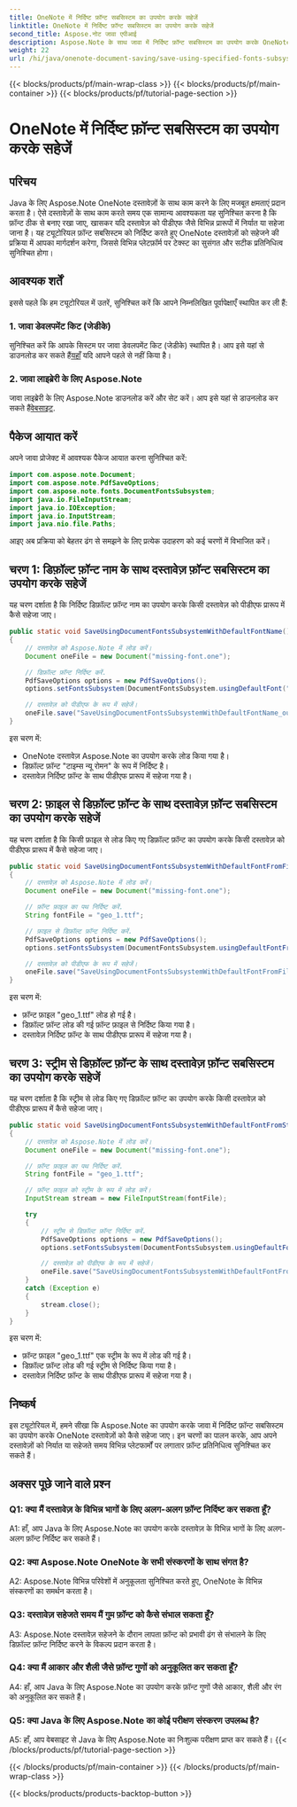 ```yaml
---
title: OneNote में निर्दिष्ट फ़ॉन्ट सबसिस्टम का उपयोग करके सहेजें
linktitle: OneNote में निर्दिष्ट फ़ॉन्ट सबसिस्टम का उपयोग करके सहेजें
second_title: Aspose.नोट जावा एपीआई
description: Aspose.Note के साथ जावा में निर्दिष्ट फ़ॉन्ट सबसिस्टम का उपयोग करके OneNote दस्तावेज़ों को सहेजना सीखें। सभी प्लेटफ़ॉर्म पर सहजता से लगातार फ़ॉन्ट प्रतिनिधित्व सुनिश्चित करें।
weight: 22
url: /hi/java/onenote-document-saving/save-using-specified-fonts-subsystem/
---
```


{{< blocks/products/pf/main-wrap-class >}}
{{< blocks/products/pf/main-container >}}
{{< blocks/products/pf/tutorial-page-section >}}

# OneNote में निर्दिष्ट फ़ॉन्ट सबसिस्टम का उपयोग करके सहेजें

## परिचय

Java के लिए Aspose.Note OneNote दस्तावेज़ों के साथ काम करने के लिए मजबूत क्षमताएं प्रदान करता है। ऐसे दस्तावेज़ों के साथ काम करते समय एक सामान्य आवश्यकता यह सुनिश्चित करना है कि फ़ॉन्ट ठीक से बनाए रखा जाए, खासकर यदि दस्तावेज़ को पीडीएफ जैसे विभिन्न प्रारूपों में निर्यात या सहेजा जाना है। यह ट्यूटोरियल फ़ॉन्ट सबसिस्टम को निर्दिष्ट करते हुए OneNote दस्तावेज़ों को सहेजने की प्रक्रिया में आपका मार्गदर्शन करेगा, जिससे विभिन्न प्लेटफ़ॉर्म पर टेक्स्ट का सुसंगत और सटीक प्रतिनिधित्व सुनिश्चित होगा।

## आवश्यक शर्तें

इससे पहले कि हम ट्यूटोरियल में उतरें, सुनिश्चित करें कि आपने निम्नलिखित पूर्वापेक्षाएँ स्थापित कर ली हैं:

### 1. जावा डेवलपमेंट किट (जेडीके)

 सुनिश्चित करें कि आपके सिस्टम पर जावा डेवलपमेंट किट (जेडीके) स्थापित है। आप इसे यहां से डाउनलोड कर सकते हैं[यहाँ](https://www.oracle.com/java/technologies/javase-jdk15-downloads.html) यदि आपने पहले से नहीं किया है।

### 2. जावा लाइब्रेरी के लिए Aspose.Note

 जावा लाइब्रेरी के लिए Aspose.Note डाउनलोड करें और सेट करें। आप इसे यहां से डाउनलोड कर सकते हैं[वेबसाइट](https://releases.aspose.com/note/java/).

## पैकेज आयात करें

अपने जावा प्रोजेक्ट में आवश्यक पैकेज आयात करना सुनिश्चित करें:

```java
import com.aspose.note.Document;
import com.aspose.note.PdfSaveOptions;
import com.aspose.note.fonts.DocumentFontsSubsystem;
import java.io.FileInputStream;
import java.io.IOException;
import java.io.InputStream;
import java.nio.file.Paths;
```

आइए अब प्रक्रिया को बेहतर ढंग से समझने के लिए प्रत्येक उदाहरण को कई चरणों में विभाजित करें।

## चरण 1: डिफ़ॉल्ट फ़ॉन्ट नाम के साथ दस्तावेज़ फ़ॉन्ट सबसिस्टम का उपयोग करके सहेजें

यह चरण दर्शाता है कि निर्दिष्ट डिफ़ॉल्ट फ़ॉन्ट नाम का उपयोग करके किसी दस्तावेज़ को पीडीएफ प्रारूप में कैसे सहेजा जाए।

```java
public static void SaveUsingDocumentFontsSubsystemWithDefaultFontName() throws IOException
{
    // दस्तावेज़ को Aspose.Note में लोड करें।
    Document oneFile = new Document("missing-font.one");

    // डिफ़ॉल्ट फ़ॉन्ट निर्दिष्ट करें.
    PdfSaveOptions options = new PdfSaveOptions();
    options.setFontsSubsystem(DocumentFontsSubsystem.usingDefaultFont("Times New Roman"));

    // दस्तावेज़ को पीडीएफ के रूप में सहेजें।
    oneFile.save("SaveUsingDocumentFontsSubsystemWithDefaultFontName_out.pdf", options);
}
```

इस चरण में:
- OneNote दस्तावेज़ Aspose.Note का उपयोग करके लोड किया गया है।
- डिफ़ॉल्ट फ़ॉन्ट "टाइम्स न्यू रोमन" के रूप में निर्दिष्ट है।
- दस्तावेज़ निर्दिष्ट फ़ॉन्ट के साथ पीडीएफ प्रारूप में सहेजा गया है।

## चरण 2: फ़ाइल से डिफ़ॉल्ट फ़ॉन्ट के साथ दस्तावेज़ फ़ॉन्ट सबसिस्टम का उपयोग करके सहेजें

यह चरण दर्शाता है कि किसी फ़ाइल से लोड किए गए डिफ़ॉल्ट फ़ॉन्ट का उपयोग करके किसी दस्तावेज़ को पीडीएफ प्रारूप में कैसे सहेजा जाए।

```java
public static void SaveUsingDocumentFontsSubsystemWithDefaultFontFromFile() throws IOException
{
    // दस्तावेज़ को Aspose.Note में लोड करें।
    Document oneFile = new Document("missing-font.one");

    // फ़ॉन्ट फ़ाइल का पथ निर्दिष्ट करें.
    String fontFile = "geo_1.ttf";

    // फ़ाइल से डिफ़ॉल्ट फ़ॉन्ट निर्दिष्ट करें.
    PdfSaveOptions options = new PdfSaveOptions();
    options.setFontsSubsystem(DocumentFontsSubsystem.usingDefaultFontFromFile(fontFile));

    // दस्तावेज़ को पीडीएफ के रूप में सहेजें।
    oneFile.save("SaveUsingDocumentFontsSubsystemWithDefaultFontFromFile_out.pdf", options);
}
```

इस चरण में:
- फ़ॉन्ट फ़ाइल "geo_1.ttf" लोड हो गई है।
- डिफ़ॉल्ट फ़ॉन्ट लोड की गई फ़ॉन्ट फ़ाइल से निर्दिष्ट किया गया है।
- दस्तावेज़ निर्दिष्ट फ़ॉन्ट के साथ पीडीएफ प्रारूप में सहेजा गया है।

## चरण 3: स्ट्रीम से डिफ़ॉल्ट फ़ॉन्ट के साथ दस्तावेज़ फ़ॉन्ट सबसिस्टम का उपयोग करके सहेजें

यह चरण दर्शाता है कि स्ट्रीम से लोड किए गए डिफ़ॉल्ट फ़ॉन्ट का उपयोग करके किसी दस्तावेज़ को पीडीएफ प्रारूप में कैसे सहेजा जाए।

```java
public static void SaveUsingDocumentFontsSubsystemWithDefaultFontFromStream() throws IOException
{
    // दस्तावेज़ को Aspose.Note में लोड करें।
    Document oneFile = new Document("missing-font.one");

    // फ़ॉन्ट फ़ाइल का पथ निर्दिष्ट करें.
    String fontFile = "geo_1.ttf";

    // फ़ॉन्ट फ़ाइल को स्ट्रीम के रूप में लोड करें।
    InputStream stream = new FileInputStream(fontFile);

    try
    {
        // स्ट्रीम से डिफ़ॉल्ट फ़ॉन्ट निर्दिष्ट करें.
        PdfSaveOptions options = new PdfSaveOptions();
        options.setFontsSubsystem(DocumentFontsSubsystem.usingDefaultFontFromStream(stream));

        // दस्तावेज़ को पीडीएफ के रूप में सहेजें।
        oneFile.save("SaveUsingDocumentFontsSubsystemWithDefaultFontFromStream_out.pdf", options);
    }
    catch (Exception e)
    {
        stream.close();
    }
}
```

इस चरण में:
- फ़ॉन्ट फ़ाइल "geo_1.ttf" एक स्ट्रीम के रूप में लोड की गई है।
- डिफ़ॉल्ट फ़ॉन्ट लोड की गई स्ट्रीम से निर्दिष्ट किया गया है।
- दस्तावेज़ निर्दिष्ट फ़ॉन्ट के साथ पीडीएफ प्रारूप में सहेजा गया है।

## निष्कर्ष

इस ट्यूटोरियल में, हमने सीखा कि Aspose.Note का उपयोग करके जावा में निर्दिष्ट फ़ॉन्ट सबसिस्टम का उपयोग करके OneNote दस्तावेज़ों को कैसे सहेजा जाए। इन चरणों का पालन करके, आप अपने दस्तावेज़ों को निर्यात या सहेजते समय विभिन्न प्लेटफार्मों पर लगातार फ़ॉन्ट प्रतिनिधित्व सुनिश्चित कर सकते हैं।

## अक्सर पूछे जाने वाले प्रश्न

### Q1: क्या मैं दस्तावेज़ के विभिन्न भागों के लिए अलग-अलग फ़ॉन्ट निर्दिष्ट कर सकता हूँ?

A1: हाँ, आप Java के लिए Aspose.Note का उपयोग करके दस्तावेज़ के विभिन्न भागों के लिए अलग-अलग फ़ॉन्ट निर्दिष्ट कर सकते हैं।

### Q2: क्या Aspose.Note OneNote के सभी संस्करणों के साथ संगत है?

A2: Aspose.Note विभिन्न परिवेशों में अनुकूलता सुनिश्चित करते हुए, OneNote के विभिन्न संस्करणों का समर्थन करता है।

### Q3: दस्तावेज़ सहेजते समय मैं गुम फ़ॉन्ट को कैसे संभाल सकता हूँ?

A3: Aspose.Note दस्तावेज़ सहेजने के दौरान लापता फ़ॉन्ट को प्रभावी ढंग से संभालने के लिए डिफ़ॉल्ट फ़ॉन्ट निर्दिष्ट करने के विकल्प प्रदान करता है।

### Q4: क्या मैं आकार और शैली जैसे फ़ॉन्ट गुणों को अनुकूलित कर सकता हूँ?

A4: हाँ, आप Java के लिए Aspose.Note का उपयोग करके फ़ॉन्ट गुणों जैसे आकार, शैली और रंग को अनुकूलित कर सकते हैं।

### Q5: क्या Java के लिए Aspose.Note का कोई परीक्षण संस्करण उपलब्ध है?

A5: हाँ, आप वेबसाइट से Java के लिए Aspose.Note का निःशुल्क परीक्षण प्राप्त कर सकते हैं।
{{< /blocks/products/pf/tutorial-page-section >}}

{{< /blocks/products/pf/main-container >}}
{{< /blocks/products/pf/main-wrap-class >}}

{{< blocks/products/products-backtop-button >}}
